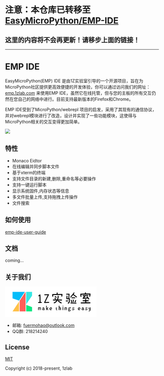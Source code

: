 # 注意：本仓库已转移至[EasyMicroPython/EMP-IDE](https://github.com/Easy-MicroPython/EMP-IDE)

## 这里的内容将不会再更新！请移步上面的链接！
------
# EMP IDE

EasyMicroPython(EMP) IDE 是由1Z实验室引导的一个开源项目，旨在为MicroPython社区提供更高效便捷的开发体验，你可以通过访问我们的网址：[emp.1zlab.com](emp.1zlab.com) 来使用EMP IDE，虽然它在线托管，但与您的主板的所有交互仍然在您自己的网络中进行。目前支持最新版本的Firefox和Chrome。

EMP IDE受到了MicroPython/webrepl 项目的启发，采用了其现有的通信协议，并对webrepl模块进行了改造，设计并实现了一些功能模块，这使得与MicroPython相关的交互变得更加简单。

![](http://src.1zlab.com/empide-guide/connected.png)

## 特性

- Monaco Eidtor
- 在线编辑并同步脚本文件
- 基于xterm的终端
- 支持文件目录的新建,删除,重命名等必要操作
- 支持一键运行脚本
- 显示系统固件,内存状态等信息
- 多文件批量上传,支持拖拽上传操作
- 文件搜索

## 如何使用

[emp-ide-user-guide](http://1zlab.com/doc/emp)


## 文档

coming...

## 关于我们
![Logo](./static/image/logo.png)

- 邮箱: fuermohao@outlook.com
- QQ群: 218214240 

## License

[MIT](http://opensource.org/licenses/MIT)

Copyright (c) 2018-present, 1zlab

